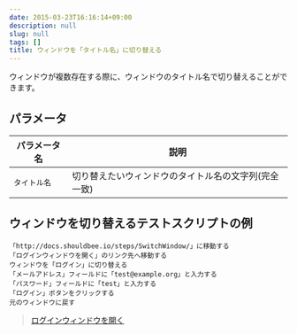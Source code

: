 ```yaml
---
date: 2015-03-23T16:16:14+09:00
description: null
slug: null
tags: []
title: ウィンドウを「タイトル名」に切り替える
---
```


ウィンドウが複数存在する際に、ウィンドウのタイトル名で切り替えることができます。

## パラメータ

パラメータ名 | 説明
------|---------
`タイトル名` | 切り替えたいウィンドウのタイトル名の文字列(完全一致)

## ウィンドウを切り替えるテストスクリプトの例

```
「http://docs.shouldbee.io/steps/SwitchWindow/」に移動する
「ログインウィンドウを開く」のリンク先へ移動する
ウィンドウを「ログイン」に切り替える
「メールアドレス」フィールドに「test@example.org」と入力する
「パスワード」フィールドに「test」と入力する
「ログイン」ボタンをクリックする
元のウィンドウに戻す
```

<blockquote>
<a href="javascript:void(0);" onclick="window.open('/steps/SwitchWindow/test.html', 'window title', 'width=400, height=300, menubar=no, toolbar=no, scrollbars=yes');">ログインウィンドウを開く</a>
</blockquote>

